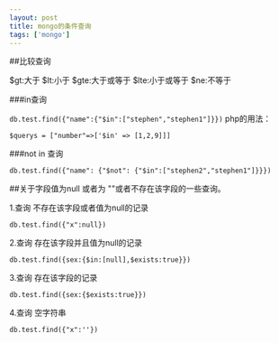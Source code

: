 ```yaml
---
layout: post
title: mongo的条件查询
tags: ['mongo']
---
```



##比较查询

$gt:大于
$lt:小于
$gte:大于或等于
$lte:小于或等于
$ne:不等于


###in查询

`db.test.find({"name":{"$in":["stephen","stephen1"]}})`
php的用法： 

`$querys = ["number"=>['$in' => [1,2,9]]]`

###not in 查询

`db.test.find({"name": {"$not": {"$in":["stephen2","stephen1"]}}})`


##关于字段值为null 或者为 ""或者不存在该字段的一些查询。

1.查询 不存在该字段或者值为null的记录

`db.test.find({"x":null})`

2.查询 存在该字段并且值为null的记录

`db.test.find({sex:{$in:[null],$exists:true}})`

3.查询 存在该字段的记录

`db.test.find({sex:{$exists:true}})`

4.查询 空字符串

`db.test.find({"x":''})`




